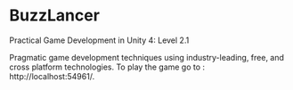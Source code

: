 # BuzzLancer
Practical Game Development in Unity 4: Level 2.1

Pragmatic game development techniques using industry-leading, free, and cross platform technologies.
To play the game go to : http://localhost:54961/.
